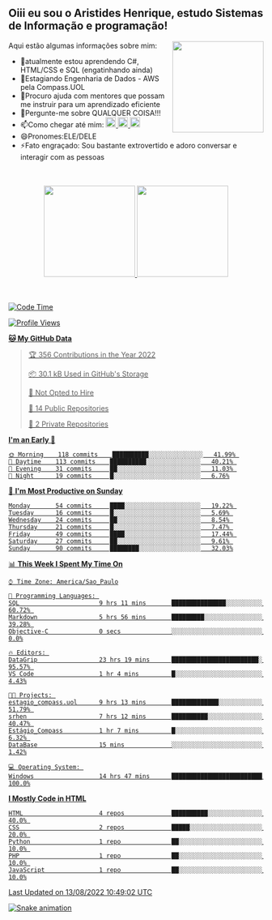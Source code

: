 ## Oiii eu sou o Aristides Henrique, estudo Sistemas de Informação e programação!

<div >
Aqui estão algumas informações sobre mim:<img align="right" height="180em" src="https://user-images.githubusercontent.com/97318481/177042589-45d62122-82a9-4a32-b3a7-87b322825b2f.png">
</div>

- 🌱atualmente estou aprendendo C#, HTML/CSS e SQL (engatinhando ainda)
- 👯Estagiando Engenharia de Dados - AWS pela Compass.UOL
- 🤔Procuro ajuda com mentores que possam me instruir para um aprendizado eficiente
- 💬Pergunte-me sobre QUALQUER COISA!!!
- 📫Como chegar até mim:
  <a href="https://www.instagram.com/aryhenry/" target="_blank">
  <img src="https://img.shields.io/badge/-Instagram-%23E4405F?style=for-the-badge&logo=instagram&logoColor=black" height="20px">
  </a>
  <a href="https://www.linkedin.com/in/aristides-henrique/" target="_blank">
  <img src="https://img.shields.io/badge/-LinkedIn-%230077B5?style=for-the-badge&logo=linkedin&logoColor=black" height="20px">
  </a> 
  <a href="mailto:arihenriqueuna@gmail.com">
  <img src="https://img.shields.io/badge/-Gmail-%23333?style=for-the-badge&logo=gmail&logoColor=white" height="20px">
  </a>
- 😄Pronomes:ELE/DELE
- ⚡Fato engraçado: Sou bastante extrovertido e adoro conversar e interagir com as pessoas
<br/>
<br/>
<div align="center">
  <a href="https://github.com/arihenrique">
  <img height="180em" src="https://github-readme-stats.vercel.app/api?username=arihenrique&show_icons=true&theme=dracula&include_all_commits=true&count_private=true"/>
  <img height="180em" src="https://github-readme-stats.vercel.app/api/top-langs/?username=arihenrique&layout=compact&langs_count=7&theme=dracula"/>
</div><br/><br/>

<!--START_SECTION:waka-->
![Code Time](http://img.shields.io/badge/Code%20Time-46%20hrs%2031%20mins-blue)

![Profile Views](http://img.shields.io/badge/Profile%20Views-8-blue)

**🐱 My GitHub Data** 

> 🏆 356 Contributions in the Year 2022
 > 
> 📦 30.1 kB Used in GitHub's Storage 
 > 
> 🚫 Not Opted to Hire
 > 
> 📜 14 Public Repositories 
 > 
> 🔑 2 Private Repositories  
 > 
**I'm an Early 🐤** 

```text
🌞 Morning    118 commits    ██████████░░░░░░░░░░░░░░░   41.99% 
🌆 Daytime    113 commits    ██████████░░░░░░░░░░░░░░░   40.21% 
🌃 Evening    31 commits     ██░░░░░░░░░░░░░░░░░░░░░░░   11.03% 
🌙 Night      19 commits     █░░░░░░░░░░░░░░░░░░░░░░░░   6.76%

```
📅 **I'm Most Productive on Sunday** 

```text
Monday       54 commits     ████░░░░░░░░░░░░░░░░░░░░░   19.22% 
Tuesday      16 commits     █░░░░░░░░░░░░░░░░░░░░░░░░   5.69% 
Wednesday    24 commits     ██░░░░░░░░░░░░░░░░░░░░░░░   8.54% 
Thursday     21 commits     █░░░░░░░░░░░░░░░░░░░░░░░░   7.47% 
Friday       49 commits     ████░░░░░░░░░░░░░░░░░░░░░   17.44% 
Saturday     27 commits     ██░░░░░░░░░░░░░░░░░░░░░░░   9.61% 
Sunday       90 commits     ████████░░░░░░░░░░░░░░░░░   32.03%

```


📊 **This Week I Spent My Time On** 

```text
⌚︎ Time Zone: America/Sao_Paulo

💬 Programming Languages: 
SQL                      9 hrs 11 mins       ███████████████░░░░░░░░░░   60.72% 
Markdown                 5 hrs 56 mins       █████████░░░░░░░░░░░░░░░░   39.28% 
Objective-C              0 secs              ░░░░░░░░░░░░░░░░░░░░░░░░░   0.0%

🔥 Editors: 
DataGrip                 23 hrs 19 mins      ████████████████████████░   95.57% 
VS Code                  1 hr 4 mins         █░░░░░░░░░░░░░░░░░░░░░░░░   4.43%

🐱‍💻 Projects: 
estagio_compass.uol      9 hrs 13 mins       █████████████░░░░░░░░░░░░   51.79% 
srhen                    7 hrs 12 mins       ██████████░░░░░░░░░░░░░░░   40.47% 
Estágio_Compass          1 hr 7 mins         █░░░░░░░░░░░░░░░░░░░░░░░░   6.32% 
DataBase                 15 mins             ░░░░░░░░░░░░░░░░░░░░░░░░░   1.42%

💻 Operating System: 
Windows                  14 hrs 47 mins      █████████████████████████   100.0%

```

**I Mostly Code in HTML** 

```text
HTML                     4 repos             ██████████░░░░░░░░░░░░░░░   40.0% 
CSS                      2 repos             █████░░░░░░░░░░░░░░░░░░░░   20.0% 
Python                   1 repo              ██░░░░░░░░░░░░░░░░░░░░░░░   10.0% 
PHP                      1 repo              ██░░░░░░░░░░░░░░░░░░░░░░░   10.0% 
JavaScript               1 repo              ██░░░░░░░░░░░░░░░░░░░░░░░   10.0%

```



 Last Updated on 13/08/2022 10:49:02 UTC
<!--END_SECTION:waka-->

![Snake animation](https://github.com/arihenrique/arihenrique/blob/output/github-contribution-grid-snake.svg)
